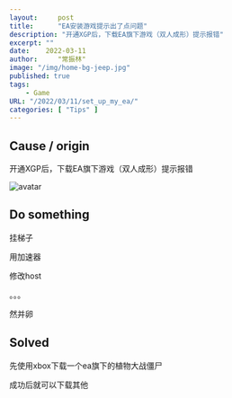 ```yaml
---
layout:     post
title:      "EA安装游戏提示出了点问题"
description: "开通XGP后，下载EA旗下游戏（双人成形）提示报错"
excerpt: ""
date:    2022-03-11
author:     "常振林"
image: "/img/home-bg-jeep.jpg"
published: true 
tags:
    - Game 
URL: "/2022/03/11/set_up_my_ea/"
categories: [ "Tips" ]    
---
```


## Cause / origin

开通XGP后，下载EA旗下游戏（双人成形）提示报错

![avatar](https://changzhenlin.github.io/tyler/img/ea.jpg)

## Do something

挂梯子

用加速器

修改host

。。。

然并卵

## Solved

先使用xbox下载一个ea旗下的植物大战僵尸

成功后就可以下载其他
